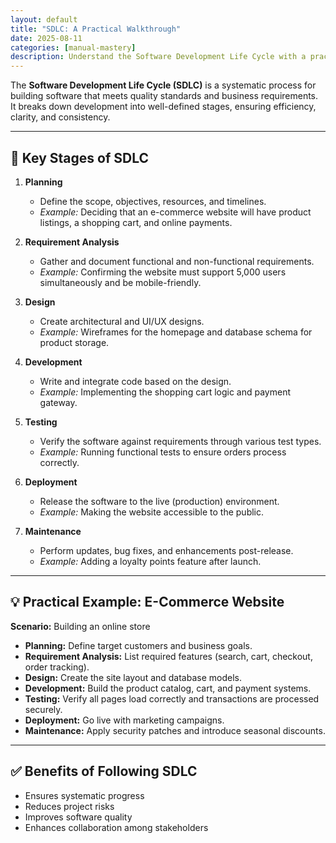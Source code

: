 ```yaml
---
layout: default
title: "SDLC: A Practical Walkthrough"
date: 2025-08-11
categories: [manual-mastery]
description: Understand the Software Development Life Cycle with a practical example illustrating each stage.
---
```


The **Software Development Life Cycle (SDLC)** is a systematic process for building software that meets quality standards and business requirements. It breaks down development into well-defined stages, ensuring efficiency, clarity, and consistency.

---

## 📌 Key Stages of SDLC

1. **Planning**
   - Define the scope, objectives, resources, and timelines.
   - *Example:* Deciding that an e-commerce website will have product listings, a shopping cart, and online payments. 

2. **Requirement Analysis**
   - Gather and document functional and non-functional requirements.
   - *Example:* Confirming the website must support 5,000 users simultaneously and be mobile-friendly.

3. **Design**
   - Create architectural and UI/UX designs.
   - *Example:* Wireframes for the homepage and database schema for product storage.

4. **Development**
   - Write and integrate code based on the design.
   - *Example:* Implementing the shopping cart logic and payment gateway.

5. **Testing**
   - Verify the software against requirements through various test types.
   - *Example:* Running functional tests to ensure orders process correctly.

6. **Deployment**
   - Release the software to the live (production) environment.
   - *Example:* Making the website accessible to the public.

7. **Maintenance**
   - Perform updates, bug fixes, and enhancements post-release.
   - *Example:* Adding a loyalty points feature after launch.

---

## 💡 Practical Example: E-Commerce Website

**Scenario:** Building an online store  
- **Planning:** Define target customers and business goals.  
- **Requirement Analysis:** List required features (search, cart, checkout, order tracking).  
- **Design:** Create the site layout and database models.  
- **Development:** Build the product catalog, cart, and payment systems.  
- **Testing:** Verify all pages load correctly and transactions are processed securely.  
- **Deployment:** Go live with marketing campaigns.  
- **Maintenance:** Apply security patches and introduce seasonal discounts.

---

## ✅ Benefits of Following SDLC
- Ensures systematic progress  
- Reduces project risks  
- Improves software quality  
- Enhances collaboration among stakeholders
